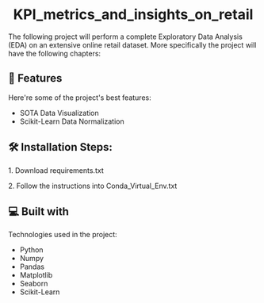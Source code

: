 <h1 align="center" id="title">KPI_metrics_and_insights_on_retail</h1>

<p id="description">The following project will perform a complete Exploratory Data Analysis (EDA) on an extensive online retail dataset. More specifically the project will have the following chapters:</p> 
    
<p 1. Sales and Revenue Analysis</p>
<p 2. Customer Segmentation</p>
<p 3. Cross-Country Analysis</p>
<p 4. Forecasting</p>

<p The final goal of the project is to provide insights for the business teams responsible for the decision making.</p>
<p There will be techniques that can be applied to any marketing dataset as well as models for callsification and time-series forecasting.</p> 

    
<h2>🧐 Features</h2>

Here're some of the project's best features:

*   SOTA Data Visualization 
*   Scikit-Learn Data Normalization

<h2>🛠️ Installation Steps:</h2>

<p>1. Download requirements.txt</p>

<p>2. Follow the instructions into Conda_Virtual_Env.txt</p>

  
  
<h2>💻 Built with</h2>

Technologies used in the project:

*   Python
*   Numpy
*   Pandas
*   Matplotlib
*   Seaborn
*   Scikit-Learn
